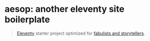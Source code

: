 # aesop: another eleventy site boilerplate

> [Eleventy](https://www.11ty.io/) starter project optimized for [fabulists and storytellers](https://en.wikipedia.org/wiki/Aesop).
